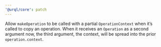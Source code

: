 ```yaml
---
'@urql/core': patch
---
```


Allow `makeOperation` to be called with a partial `OperationContext` when it’s called to copy an operation. When it receives an `Operation` as a second argument now, the third argument, the context, will be spread into the prior `operation.context`.
